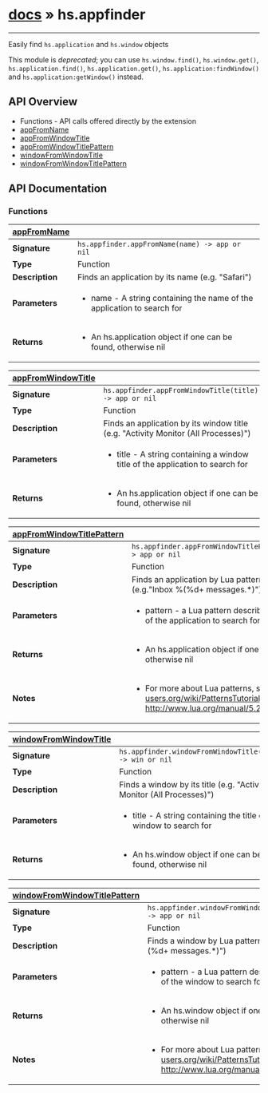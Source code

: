 # [docs](../hammerspoon/index.md) » hs.appfinder
---

Easily find ```hs.application``` and ```hs.window``` objects

This module is *deprecated*; you can use `hs.window.find()`, `hs.window.get()`, `hs.application.find()`,
`hs.application.get()`, `hs.application:findWindow()` and `hs.application:getWindow()` instead.

## API Overview
* Functions - API calls offered directly by the extension
 * [appFromName](#appFromName)
 * [appFromWindowTitle](#appFromWindowTitle)
 * [appFromWindowTitlePattern](#appFromWindowTitlePattern)
 * [windowFromWindowTitle](#windowFromWindowTitle)
 * [windowFromWindowTitlePattern](#windowFromWindowTitlePattern)

## API Documentation

### Functions

| [appFromName](#appFromName)         |                                                                                     |
| --------------------------------------------|-------------------------------------------------------------------------------------|
| **Signature**                               | `hs.appfinder.appFromName(name) -> app or nil`                                                                    |
| **Type**                                    | Function                                                                     |
| **Description**                             | Finds an application by its name (e.g. "Safari")                                                                     |
| **Parameters**                              | <ul><li>name - A string containing the name of the application to search for</li></ul> |
| **Returns**                                 | <ul><li>An hs.application object if one can be found, otherwise nil</li></ul>          |

| [appFromWindowTitle](#appFromWindowTitle)         |                                                                                     |
| --------------------------------------------|-------------------------------------------------------------------------------------|
| **Signature**                               | `hs.appfinder.appFromWindowTitle(title) -> app or nil`                                                                    |
| **Type**                                    | Function                                                                     |
| **Description**                             | Finds an application by its window title (e.g. "Activity Monitor (All Processes)")                                                                     |
| **Parameters**                              | <ul><li>title - A string containing a window title of the application to search for</li></ul> |
| **Returns**                                 | <ul><li>An hs.application object if one can be found, otherwise nil</li></ul>          |

| [appFromWindowTitlePattern](#appFromWindowTitlePattern)         |                                                                                     |
| --------------------------------------------|-------------------------------------------------------------------------------------|
| **Signature**                               | `hs.appfinder.appFromWindowTitlePattern(pattern) -> app or nil`                                                                    |
| **Type**                                    | Function                                                                     |
| **Description**                             | Finds an application by Lua pattern in its window title (e.g."Inbox %(%d+ messages.*)")                                                                     |
| **Parameters**                              | <ul><li>pattern - a Lua pattern describing a window title of the application to search for</li></ul> |
| **Returns**                                 | <ul><li>An hs.application object if one can be found, otherwise nil</li></ul>          |
| **Notes**                                   | <ul><li>For more about Lua patterns, see http://lua-users.org/wiki/PatternsTutorial and http://www.lua.org/manual/5.2/manual.html#6.4.1</li></ul>                |

| [windowFromWindowTitle](#windowFromWindowTitle)         |                                                                                     |
| --------------------------------------------|-------------------------------------------------------------------------------------|
| **Signature**                               | `hs.appfinder.windowFromWindowTitle(title) -> win or nil`                                                                    |
| **Type**                                    | Function                                                                     |
| **Description**                             | Finds a window by its title (e.g. "Activity Monitor (All Processes)")                                                                     |
| **Parameters**                              | <ul><li>title - A string containing the title of the window to search for</li></ul> |
| **Returns**                                 | <ul><li>An hs.window object if one can be found, otherwise nil</li></ul>          |

| [windowFromWindowTitlePattern](#windowFromWindowTitlePattern)         |                                                                                     |
| --------------------------------------------|-------------------------------------------------------------------------------------|
| **Signature**                               | `hs.appfinder.windowFromWindowTitlePattern(pattern) -> app or nil`                                                                    |
| **Type**                                    | Function                                                                     |
| **Description**                             | Finds a window by Lua pattern in its title (e.g."Inbox %(%d+ messages.*)")                                                                     |
| **Parameters**                              | <ul><li>pattern - a Lua pattern describing a window title of the window to search for</li></ul> |
| **Returns**                                 | <ul><li>An hs.window object if one can be found, otherwise nil</li></ul>          |
| **Notes**                                   | <ul><li>For more about Lua patterns, see http://lua-users.org/wiki/PatternsTutorial and http://www.lua.org/manual/5.2/manual.html#6.4.1</li></ul>                |

